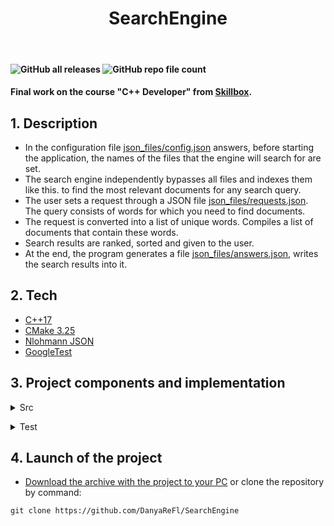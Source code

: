 <h1 align="center">SearchEngine</h1><br>

<h4>
<img alt="GitHub all releases" src="https://img.shields.io/github/downloads/DanyaReFl/SearchEngine/total">
<img alt="GitHub repo file count" src="https://img.shields.io/github/directory-file-count/DanyaReFl/SearchEngine">
<h4/>

Final work on the course "C++ Developer" from [Skillbox](https://skillbox.ru).
## 1. Description
+ In the configuration file [json_files/config.json](https://github.com/DanyaReFl/SearchEngine/blob/master/json_files/config.json) answers, before starting the application, the names of the files that the engine will search for are set.
+ The search engine independently bypasses all files and indexes them like this. to find the most relevant documents for any search query.
+ The user sets a request through a JSON file [json_files/requests.json](https://github.com/DanyaReFl/SearchEngine/blob/master/json_files/config.json). The query consists of words for which you need to find documents.
+ The request is converted into a list of unique words. Compiles a list of documents that contain these words.
+ Search results are ranked, sorted and given to the user.
+ At the end, the program generates a file [json_files/answers.json](https://github.com/DanyaReFl/SearchEngine/blob/master/json_files/answers.json), writes the search results into it.
## 2. Tech
+ [C++17](https://en.cppreference.com/w/cpp/17)
+ [CMake 3.25](https://cmake.org/cmake/help/latest/release/3.25.html)
+ [Nlohmann JSON](https://github.com/nlohmann/json)
+ [GoogleTest](https://github.com/google/googletest)
## 3. Project components and implementation
</b></details>
<details>
<summary>Src</summary><br><b>
The /Src folder contains implementations of the following service classes:

### `ConverterJSON`
Convert to json - performs the following functions:
Reads data from JSON, processes data from JSON format, generates responses in JSON format, uses Open Source JSON for Modern C++ Library Copyright © 2013-2022 Niels Lohmann The following files are used in the work :
```json
{
    "config": {
      "name": "SkillboxSearchEngine",
      "version": "1.0.1",
      "max_responses": 5
    },
    "files":[
      "resources/file001.txt",
      "resources/file002.txt",
      "resources/file003.txt",
      "resources/file004.txt"
    ]
}
```
RESTRICTIONS! The presence of fields is mandatory. Control of the match of config versions.json and the project. Content - Each text file consists of no more than 1,000 words, with no more than 100 characters in each word. The program handles the corresponding exceptions. File location - directory with .exe
```json
{
  "requests":[
      "some words..",
      "some words..",
      "some words..",
      "some words.."
      ]
}
```
RESTRICTIONS! The presence of fields is mandatory. The content is no more than 1,000 queries, with no more than 10 words per query. The program handles the corresponding exceptions. File location - directory with .exe
```json
{
    "answers": {
        "request001": {
            "relevance": [
                {
                    "docid": 1,
                    "rank": 1.0
                },
                {
                    "docid": 0,
                    "rank": 0.6111111044883728
                },
                {
                    "docid": 2,
                    "rank": 0.6111111044883728
                },
                {
                    "docid": 3,
                    "rank": 0.6111111044883728
                },
                {
                    "docid": 12,
                    "rank": 0.5555555820465088
                }
            ],
            "result": true
        }
    }
}
```
### `InvertedIndex`
Performs the following functions:
+ receives, prepares and stores a database of text documents
- indexes documents, fills in and stores a database of search indexes of documents
* receives a client request (a single word) and returns a list of indexes for each document.
### `SearchServer`
Performs the following functions:
* Receives and prepares an array of client requests,
* using an instance of InvertedIndex generates and returns a ranked array of relevant documents.
</b></details>

</b></details>
<details>
<summary>Test</summary><br><b>
Unit tests are generated in the /test folder, Google Testing and Mocking Framework is used with a URL connection from GitHub.
</b></details>

## 4. Launch of the project

+ [Download the archive with the project to your PC](https://github.com/DanyaReFl/SearchEngine/archive/refs/heads/master.zip) or clone the repository by command:

`git clone https://github.com/DanyaReFl/SearchEngine`
